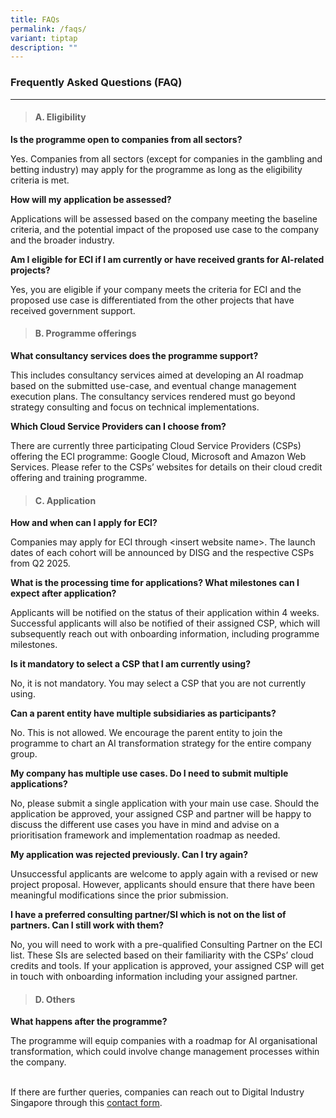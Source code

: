 ```yaml
---
title: FAQs
permalink: /faqs/
variant: tiptap
description: ""
---
```

<h3><strong>Frequently Asked Questions (FAQ)</strong></h3>
<hr>
<p></p>
<blockquote>
<h4>A. Eligibility</h4>
</blockquote>
<p><strong>Is the programme open to companies from all sectors?</strong>
</p>
<p>Yes. Companies from all sectors (except for companies in the gambling
and betting industry) may apply for the programme as long as the eligibility
criteria is met.&nbsp;&nbsp;</p>
<p></p>
<p><strong>How will my application be assessed?&nbsp;</strong>
</p>
<p>Applications will be assessed based on the company meeting the baseline
criteria, and the potential impact of the proposed use case to the company
and the broader industry.</p>
<p></p>
<p><strong>Am I eligible for ECI if I am currently or have received grants for AI-related projects?&nbsp;</strong>
</p>
<p>Yes, you are eligible if your company meets the criteria for ECI and the
proposed use case is differentiated from the other projects that have received
government support.</p>
<p></p>
<blockquote>
<h4>B. Programme offerings</h4>
</blockquote>
<p><strong>What consultancy services does the programme support?</strong>
</p>
<p>This includes consultancy services aimed at developing an AI roadmap based
on the submitted use-case, and eventual change management execution plans.
The consultancy services rendered must go beyond strategy consulting and
focus on technical implementations.</p>
<p></p>
<p><strong>Which Cloud Service Providers can I choose from?</strong>
</p>
<p>There are currently three participating Cloud Service Providers (CSPs)
offering the ECI programme: Google Cloud, Microsoft and Amazon Web Services.
Please refer to the CSPs’ websites for details on their cloud credit offering
and training programme.</p>
<p></p>
<blockquote>
<h4>C. Application</h4>
</blockquote>
<p><strong>How and when can I apply for ECI?</strong>
</p>
<p>Companies may apply for ECI through &lt;insert website name&gt;. The launch
dates of each cohort will be announced by DISG and the respective CSPs
from Q2 2025.</p>
<p></p>
<p><strong>What is the processing time for applications? What milestones can I expect after application?</strong>
</p>
<p>Applicants will be notified on the status of their application within
4 weeks. Successful applicants will also be notified of their assigned
CSP, which will subsequently reach out with onboarding information, including
programme milestones.</p>
<p></p>
<p><strong>Is it mandatory to select a CSP that I am currently using?</strong>
</p>
<p>No, it is not mandatory. You may select a CSP that you are not currently
using.</p>
<p></p>
<p><strong>Can a parent entity have multiple subsidiaries as participants?</strong>
</p>
<p>No. This is not allowed. We encourage the parent entity to join the programme
to chart an AI transformation strategy for the entire company group.</p>
<p></p>
<p><strong>My company has multiple use cases. Do I need to submit multiple applications?</strong>
</p>
<p>No, please submit a single application with your main use case. Should
the application be approved, your assigned CSP and partner will be happy
to discuss the different use cases you have in mind and advise on a prioritisation
framework and implementation roadmap as needed.</p>
<p></p>
<p><strong>My application was rejected previously. Can I try again?</strong>
</p>
<p>Unsuccessful applicants are welcome to apply again with a revised or new
project proposal. However, applicants should ensure that there have been
meaningful modifications since the prior submission.</p>
<p></p>
<p><strong>I have a preferred consulting partner/SI which is not on the list of partners. Can I still work with them?</strong>
</p>
<p>No, you will need to work with a pre-qualified Consulting Partner on the
ECI list. These SIs are selected based on their familiarity with the CSPs’
cloud credits and tools. If your application is approved, your assigned
CSP will get in touch with onboarding information including your assigned
partner.</p>
<p></p>
<blockquote>
<h4>D. Others</h4>
</blockquote>
<p><strong>What happens after the programme?&nbsp;</strong>
</p>
<p>The programme will equip companies with a roadmap for AI organisational
transformation, which could involve change management processes within
the company.&nbsp;</p>
<p>
<br>If there are further queries, companies can reach out to Digital Industry
Singapore through this <a href="https://www.edb.gov.sg/en/contact/contact-us.html?topic=setting-up-and-expanding-in-singapore" rel="noopener noreferrer nofollow" target="_blank"><u>contact form</u></a>.</p>
<p>
<br>
</p>
<p></p>